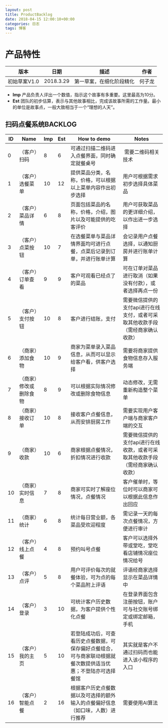```yaml
---
layout: post
title: ProductBacklog
date: 2018-04-15 12:00:10+00:00
categories: 日志
tags: 博客
---
```


# 产品特性

| 版本 | 日期 | 描述 | 作者 |
| --- | --- | --- | --- |
| 初始草案V1.0 | 2018.3.29 | 第一草案，在细化阶段精化 | 何子龙 |

* **Imp** 产品负责人评出一个数值，指示这个故事有多重要。这里最高为10分。
* **Est** 团队的初步估算，表示与其他故事相比，完成该故事所需的工作量。最小的单位是故事点，一般大致相当于一个“理想的人天”。

## 扫码点餐系统BACKLOG 

| ID | Name | Imp | Est | How to demo | Notes |
| --- | --- | --- | --- | --- | --- |
| 0 | （客户）扫码 | 8 | 6 | 可通过扫描二维码进入点餐界面，同时确定就餐桌号 |  需要二维码相关技术 |
| 1 | （客户）选餐菜单 | 10 | 12 | 提供菜品分类，名称，价格，可以根据以上菜单内容作出初步选择 | 用户可根据需求初步选择具体菜品 |
| 2 | （客户）菜品详情 | 6 | 8 | 页面包括菜品的名称，价格，介绍，图片以及可能提供的吃客评价 | 用户可获取菜品的更详细介绍，以作出进一步选择 |
| 3 | （客户）点菜按钮 | 10 | 7 | 在选餐菜单与菜品详情界面均可进行点餐，点菜后记录到订单，并进行账单计算 | 会记录用户点餐选择，以通知厨房并进行账单计算 |
| 4 | （客户）订单查看 | 9 | 9 | 客户可观看已经点了的菜品 | 可在订单对菜品进行取消（如果没有付款），或者选择再点一份 |
| 5 | （客户）支付按钮 | 10 | 8 | 客户进行结账，支付 | 需要微信提供的支付api进行在线支付，或者可采取其他收款手段（需经商家确认收款） |
| 6 | （商家）添加食物 | 10 | 9 | 商家为菜单录入菜品信息，从而可以显示给客户看，供客户选择 | 需要将商家提供食物信息存入服务端 |
| 7 | （商家）修改或删除食物 | 8 | 9 | 可以根据实际情况修改或删除食物信息 | 动态修改，无需重新构造整个菜单 |
| 8 | （商家）接收订单 | 10 | 8 | 接收客户点餐信息，从而安排厨房工作 | 需要实现用户客户端与商家客户端的交互 |
| 9 | （商家）收款 | 10 | 6 | 商家根据点餐情况，折扣情况进行收款 | 需要微信提供的支付api进行在线收款，或者可采取其他收款手段（需经商家确认收款） |
| 10 | （商家）实时信息 | 7 | 8 | 商家可实时了解座位情况，点餐情况 | 客户催单时，等位时可以商家可以根据此信息作出回应 |
| 11 | （商家）统计 | 6 | 8 | 统计每日营业额，各菜品受欢迎程度 | 需记录一天的每次点餐情况，方便进行审计  |
| 12 | （客户）线上点餐 | 4 | 8 | 预约叫号点餐 | 客户可以选择外带或堂吃，堂吃看店铺情况座位情况给号 |
| 13 | （客户）点评 | 5 | 8 | 用户可评价每次的就餐体验，可为点的每个菜品附上评语 | 评语经商家选择显示在菜品详情中 |
| 14 | （客户）登录 | 3 | 10 | 可统计客户历史数据，为客户提供个性化点餐 | 在登录界面包含注册按钮，账户可与社交账号绑定或绑定邮箱，手机|
| 15 | （客户）我的主页 | 5 | 10 | 若登陆成功后，可查看历史点餐数据，可保存偏好点餐组合，可与商家联动根据就餐次数提供适当优惠；不登陆亦可选择餐馆 | 其实就是客户不通过扫码而也能进入该小程序的入口 |
| 16 | （客户）智能点餐 | 2 | 16 | 根据客户历史点餐数据以及可选择的额外输入的点餐偏好信息（如口味，人数）进行推荐 | 需要使用AI算法  |
